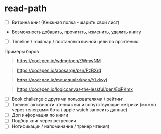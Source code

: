 # read-path
- [ ]  Витрина книг (Книжная полка - шарить свой лист)
*  Возможность добавить, прочитать, изменить, удалить книгу 
- [ ] Timeline / roadmap / постановка личной цели по прочтению

Примеры баров
>https://codepen.io/wdmg/pen/ZWmwNM

>https://codepen.io/abosarge/pen/PzBXrd

>https://codepen.io/meuequalsd/pen/YLdwyj

>https://codepen.io/logiccanvas-the-lessful/pen/ExjPKmx
- [ ] Book challenge с другими пользователями / рейтинг
- [ ] Трекинг активности чтения книг и сопутствующие метрики (можно через телеграмм бота / apple watch заносить данные)
- [ ] Доп информация по книги
- [ ] Подбор книг через регрессии
- [ ] Нотификации / напоминание / тренер чтения)
